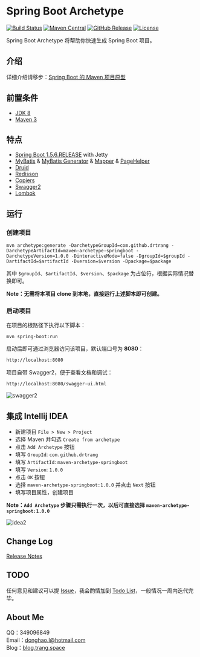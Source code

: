 # Spring Boot Archetype

[![Build Status](https://img.shields.io/travis/drtrang/maven-archetype-springboot/master.svg?style=flat-square)](https://www.travis-ci.org/drtrang/maven-archetype-springboot)
[![Maven Central](https://img.shields.io/maven-central/v/com.github.drtrang/maven-archetype-springboot.svg?style=flat-square)](https://maven-badges.herokuapp.com/maven-central/com.github.drtrang/maven-archetype-springboot)
[![GitHub Release](https://img.shields.io/github/release/drtrang/maven-archetype-springboot.svg?style=flat-square)](https://github.com/drtrang/maven-archetype-springboot/releases)
[![License](http://img.shields.io/badge/license-apache%202-blue.svg?style=flat-square)](https://github.com/drtrang/maven-archetype-springboot/blob/master/LICENSE)

Spring Boot Archetype 将帮助你快速生成 Spring Boot 项目。

## 介绍
详细介绍请移步：[Spring Boot 的 Maven 项目原型](http://blog.trang.space/2017/08/11/Spring%20Boot%20%E7%9A%84%20Maven%20%E9%A1%B9%E7%9B%AE%E5%8E%9F%E5%9E%8B/)

## 前置条件
* [JDK 8](http://www.oracle.com/technetwork/java/javase/downloads/jdk8-downloads-2133151.html)
* [Maven 3](http://maven.apache.org/download.cgi)


## 特点
* [Spring Boot 1.5.6.RELEASE](https://github.com/spring-projects/spring-boot) with Jetty
* [MyBatis](https://github.com/mybatis/mybatis-3) & [MyBatis Generator](https://github.com/mybatis/generator) & [Mapper](https://github.com/abel533/mapper) & [PageHelper](https://github.com/pagehelper/Mybatis-PageHelper)
* [Druid](https://github.com/alibaba/druid)
* [Redisson](https://github.com/redisson/redisson)
* [Copiers](https://github.com/drtrang/copiers)
* [Swagger2](https://github.com/springfox/springfox)
* [Lombok](https://github.com/rzwitserloot/lombok)


## 运行
### 创建项目
```
mvn archetype:generate -DarchetypeGroupId=com.github.drtrang -DarchetypeArtifactId=maven-archetype-springboot -DarchetypeVersion=1.0.0 -DinteractiveMode=false -DgroupId=$groupId -DartifactId=$artifactId -Dversion=$version -Dpackage=$package
```

其中 `$groupId`、`$artifactId`、`$version`、`$package` 为占位符，根据实际情况替换即可。

**Note：无需将本项目 clone 到本地，直接运行上述脚本即可创建。**

### 启动项目
在项目的根路径下执行以下脚本：
```
mvn spring-boot:run
```

启动后即可通过浏览器访问该项目，默认端口号为 **8080**：
```html
http://localhost:8080
```

项目自带 Swagger2，便于查看文档和调试：
```html
http://localhost:8080/swagger-ui.html
```

![swagger2](https://user-images.githubusercontent.com/13851701/29200486-45681c32-7e88-11e7-934c-c22eabe3a63f.png)


## 集成 Intellij IDEA
* 新建项目 `File > New > Project`
* 选择 Maven 并勾选 `Create from archetype`
* 点击 `Add Archetype` 按钮
* 填写 `GroupId`: `com.github.drtrang`
* 填写 `ArtifactId`: `maven-archetype-springboot`
* 填写 `Version`: `1.0.0`
* 点击 `OK` 按钮
* 选择 `maven-archetype-springboot:1.0.0` 并点击 `Next` 按钮
* 填写项目属性，创建项目

**Note：`Add Archetype` 步骤只需执行一次，以后可直接选择 `maven-archetype-springboot:1.0.0`**

![idea2](https://user-images.githubusercontent.com/13851701/29200507-7562009c-7e88-11e7-9cbf-2329da6f037b.png)


## Change Log
[Release Notes](https://github.com/drtrang/maven-archetype-springboot/releases)


## TODO
任何意见和建议可以提 [Issue](https://github.com/drtrang/maven-archetype-springboot/issues)，我会酌情加到 [Todo List](https://github.com/drtrang/maven-archetype-springboot/blob/master/TODO.md)，一般情况一周内迭代完毕。


## About Me
QQ：349096849<br>
Email：donghao.l@hotmail.com<br>
Blog：[blog.trang.space](http://blog.trang.space)
